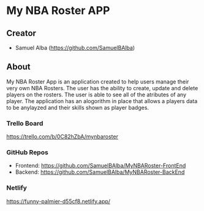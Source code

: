 # My NBA Roster APP

## Creator
- Samuel Alba (https://github.com/SamuelBAlba)

## About

My NBA Roster App is an application created to help users manage their very own
NBA Rosters. The user has the ability to create, update and delete players on 
the rosters. The user is able to see all of the atributes of any player. The application has an alogorithm in place that allows a players data
to be anylayzed and their skills shown as player badges.
 

### Trello Board
https://trello.com/b/0C82hZbA/mynbaroster

### GitHub Repos
- Frontend: https://github.com/SamuelBAlba/MyNBARoster-FrontEnd
- Backend: https://github.com/SamuelBAlba/MyNBARoster-BackEnd

### Netlify
https://funny-palmier-d55cf8.netlify.app/



